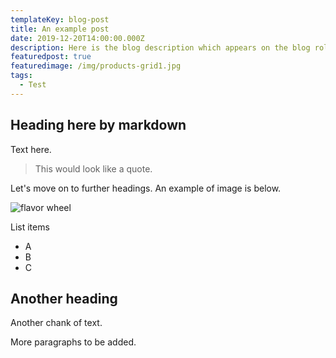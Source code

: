 ```yaml
---
templateKey: blog-post
title: An example post
date: 2019-12-20T14:00:00.000Z
description: Here is the blog description which appears on the blog roll.
featuredpost: true
featuredimage: /img/products-grid1.jpg
tags:
  - Test
---
```



## Heading here by markdown

Text here.

> This would look like a quote.

Let's move on to further headings. An example of image is below.

![flavor wheel](/img/flavor_wheel.jpg)

List items
* A
* B
* C


## Another heading

Another chank of text.

More paragraphs to be added.
